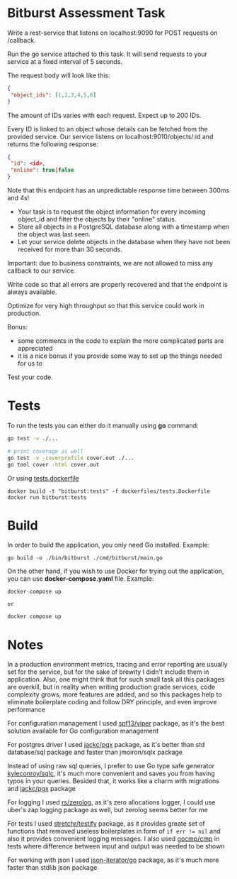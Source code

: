 # Bitburst Assessment Task

Write a rest-service that listens on localhost:9090 for POST requests on /callback.

Run the go service attached to this task. It will send requests to your service at a fixed interval of 5 seconds.

The request body will look like this:

```json
{
 "object_ids": [1,2,3,4,5,6]
}
```

The amount of IDs varies with each request. Expect up to 200 IDs.

Every ID is linked to an object whose details can be fetched from the provided
service. Our service listens on localhost:9010/objects/:id and returns the
following response:

```json
{
 "id": <id>,
 "online": true|false
}
```

Note that this endpoint has an unpredictable response time between 300ms and 4s!
* Your task is to request the object information for every incoming object_id and filter the objects by their "online" status.
* Store all objects in a PostgreSQL database along with a timestamp when the object was last seen.
* Let your service delete objects in the database when they have not been received for more than 30 seconds.

Important: due to business constraints, we are not allowed to miss any callback to our service.

Write code so that all errors are properly recovered and that the endpoint is always available.

Optimize for very high throughput so that this service could work in production.

Bonus:
* some comments in the code to explain the more complicated parts are appreciated
* it is a nice bonus if you provide some way to set up the things needed for us to

Test your code.

# Tests

To run the tests you can either do it manually using **go** command:
```bash
go test -v ./...

# print coverage as well
go test -v -coverprofile cover.out ./...
go tool cover -html cover.out
```

Or using [tests.dockerfile](dockerfiles/tests.dockerfile)
```
docker build -t "bitburst:tests" -f dockerfiles/tests.Dockerfile
docker run bitburst:tests
```

# Build

In order to build the application, you only need Go installed. Example:
```
go build -o ./bin/bitburst ./cmd/bitburst/main.go
```


On the other hand, if you wish to use Docker for trying out the application, you can use **docker-compose.yaml** file. Example:
```
docker-compose up

or

docker compose up
```

# Notes

In a production environment metrics, tracing and error reporting are usually set for the service, but for the sake of brewity I didn't include them in application. Also, one might think that for such small task all this packages are overkill, but in reality when writing production grade services, code complexity grows, more features are added, and so this packages help to eliminate boilerplate coding and follow DRY principle, and even improve performance

For configuration management I used [spf13/viper]("https://github.com/spf13/viper") package, as it's the best solution available for Go configuration management

For postgres driver I used [jackc/pgx]("https://github.com/jackc/pgx") package, as it's better than std database/sql package and faster than jmoiron/sqlx package

Instead of using raw sql queries, I prefer to use Go type safe generator [kyleconroy/sqlc]("https://github.com/kyleconroy/sqlc"), it's much more convenient and saves you from having typos in your queries. Besided that, it works like a charm with migrations and [jackc/pgx]("https://github.com/jackc/pgx") package

For logging I used [rs/zerolog]("https://github.com/rs/zerolog"), as it's zero allocations logger, I could use uber's zap logging package as well, but zerolog seems better for me

For tests I used [stretchr/testify]("https://github.com/stretchr/testify") package, as it provides greate set of functions that removed useless boilerplates in form of `if err != nil` and also it provides convenient logging messages. I also used [gocmp/cmp]("https://github.com/google/go-cmp") in tests where difference between input and output was needed to be shown

For working with json I used [json-iterator/go]("github.com/json-iterator/go") package, as it's much more faster than stdlib json package
